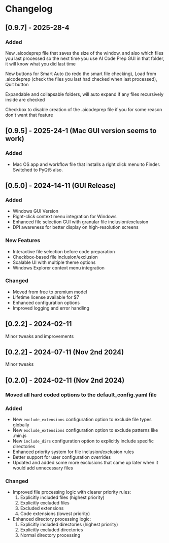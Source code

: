 # Changelog

## [0.9.7] - 2025-28-4

### Added

New .aicodeprep file that saves the size of the window, and also which files you last processed so the next time you use AI Code Prep GUI in that folder, it will know what you did last time

New buttons for Smart Auto (to redo the smart file checking), Load from .aicodeprep (check the files you last had checked when last processed), Quit button

Expandable and collapsable folders, will auto expand if any files recursively inside are checked

Checkbox to disable creation of the .aicodeprep file if you for some reason don't want that feature

## [0.9.5] - 2025-24-1 (Mac GUI version seems to work)

### Added

- Mac OS app and workflow file that installs a right click menu to Finder. Switched to PyQt5 also.

## [0.5.0] - 2024-14-11 (GUI Release)

### Added

- Windows GUI Version
- Right-click context menu integration for Windows
- Enhanced file selection GUI with granular file inclusion/exclusion
- DPI awareness for better display on high-resolution screens

### New Features

- Interactive file selection before code preparation
- Checkbox-based file inclusion/exclusion
- Scalable UI with multiple theme options
- Windows Explorer context menu integration

### Changed

- Moved from free to premium model
- Lifetime license available for $7
- Enhanced configuration options
- Improved logging and error handling

## [0.2.2] - 2024-02-11

Minor tweaks and improvements

## [0.2.2] - 2024-07-11 (Nov 2nd 2024)

Minor tweaks

## [0.2.0] - 2024-02-11 (Nov 2nd 2024)

### Moved all hard coded options to the default_config.yaml file

### Added

- New `exclude_extensions` configuration option to exclude file types globally
- New `exclude_extensions` configuration option to exclude patterns like .min.js
- New `include_dirs` configuration option to explicitly include specific directories
- Enhanced priority system for file inclusion/exclusion rules
- Better support for user configuration overrides
- Updated and added some more exclusions that came up later when it would add unnecessary files

### Changed

- Improved file processing logic with clearer priority rules:
  1. Explicitly included files (highest priority)
  2. Explicitly excluded files
  3. Excluded extensions
  4. Code extensions (lowest priority)
- Enhanced directory processing logic:
  1. Explicitly included directories (highest priority)
  2. Explicitly excluded directories
  3. Normal directory processing
